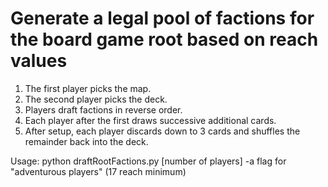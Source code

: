 # Generate a legal pool of factions for the board game root based on reach values
1. The first player picks the map.
2. The second player picks the deck.
3. Players draft factions in reverse order.
4. Each player after the first draws successive additional cards.
5. After setup, each player discards down to 3 cards and shuffles the remainder back into the deck.

Usage: python draftRootFactions.py [number of players]
-a flag for "adventurous players" (17 reach minimum)
